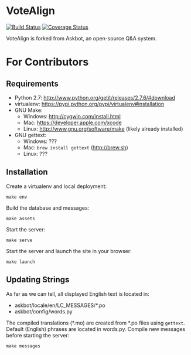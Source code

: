 VoteAlign
=========

[![Build Status](https://travis-ci.org/votealign/votealign.png?branch=master)](https://travis-ci.org/votealign/votealign)
[![Coverage Status](https://coveralls.io/repos/votealign/votealign/badge.png?branch=master)](https://coveralls.io/r/votealign/votealign?branch=master)

VoteAlign is forked from Askbot, an open-source Q&A system.



For Contributors
================

Requirements
------------

* Python 2.7: http://www.python.org/getit/releases/2.7.6/#download
* virtualenv: https://pypi.python.org/pypi/virtualenv#installation
* GNU Make:
    * Windows: http://cygwin.com/install.html
    * Mac: https://developer.apple.com/xcode
    * Linux: http://www.gnu.org/software/make (likely already installed)
* GNU gettext:
    * Windows: ???
    * Mac: `brew install gettext` (http://brew.sh)
    * Linux: ???


Installation
------------

Create a virtualenv and local deployment:

    make env

Build the database and messages:

    make assets

Start the server:

    make serve

Start the server and launch the site in your browser:

    make launch


Updating Strings
----------------

As far as we can tell, all displayed English text is located in:

* askbot/locale/en/LC_MESSAGES/*.po
* askbot/config/words.py

The compiled translations (*.mo) are created from *.po files using `gettext`.
Default (English) phrases are located in words.py. Compile new messages before starting the server:

    make messages
